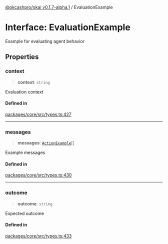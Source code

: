 [@okcashpro/okai v0.1.7-alpha.1](../index.md) / EvaluationExample

# Interface: EvaluationExample

Example for evaluating agent behavior

## Properties

### context

> **context**: `string`

Evaluation context

#### Defined in

[packages/core/src/types.ts:427](https://github.com/okcashpro/okai/blob/main/packages/core/src/types.ts#L427)

***

### messages

> **messages**: [`ActionExample`](ActionExample.md)[]

Example messages

#### Defined in

[packages/core/src/types.ts:430](https://github.com/okcashpro/okai/blob/main/packages/core/src/types.ts#L430)

***

### outcome

> **outcome**: `string`

Expected outcome

#### Defined in

[packages/core/src/types.ts:433](https://github.com/okcashpro/okai/blob/main/packages/core/src/types.ts#L433)
